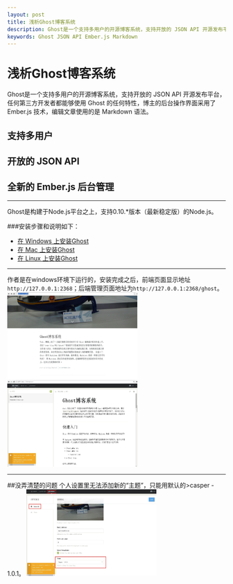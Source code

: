 ```yaml
---
layout: post
title: 浅析Ghost博客系统
description: Ghost是一个支持多用户的开源博客系统，支持开放的 JSON API 开源发布平台，任何第三方开发者都能够使用 Ghost 的任何特性，博主的后台操作界面采用了 Ember.js 技术，编辑文章使用的是 Markdown 语法。
keywords: Ghost JSON API Ember.js Markdown
---
```


# 浅析Ghost博客系统

Ghost是一个支持多用户的开源博客系统，支持开放的 JSON API 开源发布平台，任何第三方开发者都能够使用 Ghost 的任何特性，博主的后台操作界面采用了 Ember.js 技术，编辑文章使用的是 Markdown 语法。

## 支持多用户
## 开放的 JSON API
## 全新的 Ember.js 后台管理

---

Ghost是构建于Node.js平台之上，支持0.10.*版本（最新稳定版）的Node.js。

###安装步骤和说明如下：

* [在 Windows 上安装Ghost](http://docs.ghostchina.com/zh/installation/windows/)
* [在 Mac 上安装Ghost](http://docs.ghostchina.com/zh/installation/mac/)
* [在 Linux 上安装Ghost](http://docs.ghostchina.com/zh/installation/linux/)

---

作者是在windows环境下运行的，安装完成之后，前端页面显示地址`http://127.0.0.1:2368`；后端管理页面地址为`http://127.0.0.1:2368/ghost`。
<img src='/img/ghost_win_index.jpg' width='300' height='200'>
<img src='/img/ghost_win_manage.jpg' width='300' height='200'>

---

##没弄清楚的问题
个人设置里无法添加新的“主题”，只能用默认的>casper - 1.0.1。
<img src='/img/ghost_win_bug.jpg' width='300' height='200'>